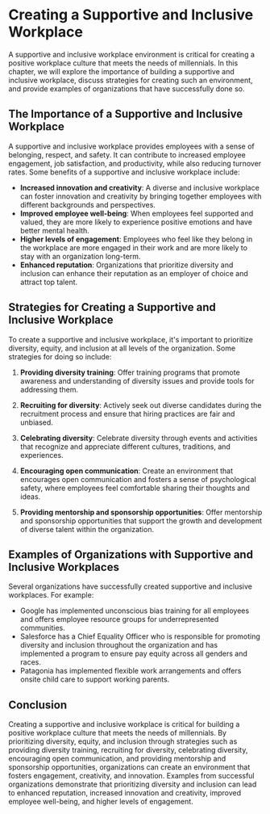 Creating a Supportive and Inclusive Workplace
==============================================================================================

A supportive and inclusive workplace environment is critical for creating a positive workplace culture that meets the needs of millennials. In this chapter, we will explore the importance of building a supportive and inclusive workplace, discuss strategies for creating such an environment, and provide examples of organizations that have successfully done so.

The Importance of a Supportive and Inclusive Workplace
------------------------------------------------------

A supportive and inclusive workplace provides employees with a sense of belonging, respect, and safety. It can contribute to increased employee engagement, job satisfaction, and productivity, while also reducing turnover rates. Some benefits of a supportive and inclusive workplace include:

- **Increased innovation and creativity**: A diverse and inclusive workplace can foster innovation and creativity by bringing together employees with different backgrounds and perspectives.
- **Improved employee well-being**: When employees feel supported and valued, they are more likely to experience positive emotions and have better mental health.
- **Higher levels of engagement**: Employees who feel like they belong in the workplace are more engaged in their work and are more likely to stay with an organization long-term.
- **Enhanced reputation**: Organizations that prioritize diversity and inclusion can enhance their reputation as an employer of choice and attract top talent.

Strategies for Creating a Supportive and Inclusive Workplace
------------------------------------------------------------

To create a supportive and inclusive workplace, it's important to prioritize diversity, equity, and inclusion at all levels of the organization. Some strategies for doing so include:

1. **Providing diversity training**: Offer training programs that promote awareness and understanding of diversity issues and provide tools for addressing them.

2. **Recruiting for diversity**: Actively seek out diverse candidates during the recruitment process and ensure that hiring practices are fair and unbiased.

3. **Celebrating diversity**: Celebrate diversity through events and activities that recognize and appreciate different cultures, traditions, and experiences.

4. **Encouraging open communication**: Create an environment that encourages open communication and fosters a sense of psychological safety, where employees feel comfortable sharing their thoughts and ideas.

5. **Providing mentorship and sponsorship opportunities**: Offer mentorship and sponsorship opportunities that support the growth and development of diverse talent within the organization.

Examples of Organizations with Supportive and Inclusive Workplaces
------------------------------------------------------------------

Several organizations have successfully created supportive and inclusive workplaces. For example:

- Google has implemented unconscious bias training for all employees and offers employee resource groups for underrepresented communities.
- Salesforce has a Chief Equality Officer who is responsible for promoting diversity and inclusion throughout the organization and has implemented a program to ensure pay equity across all genders and races.
- Patagonia has implemented flexible work arrangements and offers onsite child care to support working parents.

Conclusion
----------

Creating a supportive and inclusive workplace is critical for building a positive workplace culture that meets the needs of millennials. By prioritizing diversity, equity, and inclusion through strategies such as providing diversity training, recruiting for diversity, celebrating diversity, encouraging open communication, and providing mentorship and sponsorship opportunities, organizations can create an environment that fosters engagement, creativity, and innovation. Examples from successful organizations demonstrate that prioritizing diversity and inclusion can lead to enhanced reputation, increased innovation and creativity, improved employee well-being, and higher levels of engagement.
